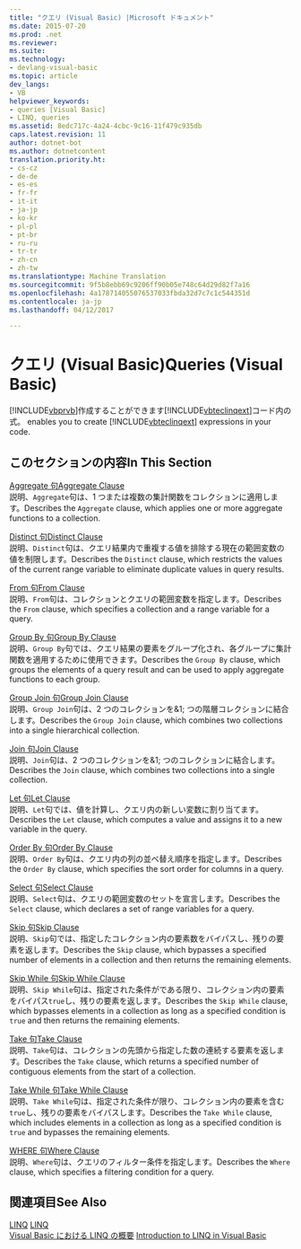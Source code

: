 ```yaml
---
title: "クエリ (Visual Basic) |Microsoft ドキュメント"
ms.date: 2015-07-20
ms.prod: .net
ms.reviewer: 
ms.suite: 
ms.technology:
- devlang-visual-basic
ms.topic: article
dev_langs:
- VB
helpviewer_keywords:
- queries [Visual Basic]
- LINQ, queries
ms.assetid: 8edc717c-4a24-4cbc-9c16-11f479c935db
caps.latest.revision: 11
author: dotnet-bot
ms.author: dotnetcontent
translation.priority.ht:
- cs-cz
- de-de
- es-es
- fr-fr
- it-it
- ja-jp
- ko-kr
- pl-pl
- pt-br
- ru-ru
- tr-tr
- zh-cn
- zh-tw
ms.translationtype: Machine Translation
ms.sourcegitcommit: 9f5b8ebb69c9206ff90b05e748c64d29d82f7a16
ms.openlocfilehash: 4a178714055076537033fbda32d7c7c1c544351d
ms.contentlocale: ja-jp
ms.lasthandoff: 04/12/2017

---
```

# <a name="queries-visual-basic"></a><span data-ttu-id="b74e1-102">クエリ (Visual Basic)</span><span class="sxs-lookup"><span data-stu-id="b74e1-102">Queries (Visual Basic)</span></span>
[!INCLUDE[vbprvb](../../../csharp/programming-guide/concepts/linq/includes/vbprvb_md.md)]<span data-ttu-id="b74e1-103">作成することができます[!INCLUDE[vbteclinqext](../../../csharp/getting-started/includes/vbteclinqext_md.md)]コード内の式。</span><span class="sxs-lookup"><span data-stu-id="b74e1-103"> enables you to create [!INCLUDE[vbteclinqext](../../../csharp/getting-started/includes/vbteclinqext_md.md)] expressions in your code.</span></span>  
  
## <a name="in-this-section"></a><span data-ttu-id="b74e1-104">このセクションの内容</span><span class="sxs-lookup"><span data-stu-id="b74e1-104">In This Section</span></span>  
 [<span data-ttu-id="b74e1-105">Aggregate 句</span><span class="sxs-lookup"><span data-stu-id="b74e1-105">Aggregate Clause</span></span>](../../../visual-basic/language-reference/queries/aggregate-clause.md)  
 <span data-ttu-id="b74e1-106">説明、`Aggregate`句は、1 つまたは複数の集計関数をコレクションに適用します。</span><span class="sxs-lookup"><span data-stu-id="b74e1-106">Describes the `Aggregate` clause, which applies one or more aggregate functions to a collection.</span></span>  
  
 [<span data-ttu-id="b74e1-107">Distinct 句</span><span class="sxs-lookup"><span data-stu-id="b74e1-107">Distinct Clause</span></span>](../../../visual-basic/language-reference/queries/distinct-clause.md)  
 <span data-ttu-id="b74e1-108">説明、`Distinct`句は、クエリ結果内で重複する値を排除する現在の範囲変数の値を制限します。</span><span class="sxs-lookup"><span data-stu-id="b74e1-108">Describes the `Distinct` clause, which restricts the values of the current range variable to eliminate duplicate values in query results.</span></span>  
  
 [<span data-ttu-id="b74e1-109">From 句</span><span class="sxs-lookup"><span data-stu-id="b74e1-109">From Clause</span></span>](../../../visual-basic/language-reference/queries/from-clause.md)  
 <span data-ttu-id="b74e1-110">説明、`From`句は、コレクションとクエリの範囲変数を指定します。</span><span class="sxs-lookup"><span data-stu-id="b74e1-110">Describes the `From` clause, which specifies a collection and a range variable for a query.</span></span>  
  
 [<span data-ttu-id="b74e1-111">Group By 句</span><span class="sxs-lookup"><span data-stu-id="b74e1-111">Group By Clause</span></span>](../../../visual-basic/language-reference/queries/group-by-clause.md)  
 <span data-ttu-id="b74e1-112">説明、`Group By`句では、クエリ結果の要素をグループ化され、各グループに集計関数を適用するために使用できます。</span><span class="sxs-lookup"><span data-stu-id="b74e1-112">Describes the `Group By` clause, which groups the elements of a query result and can be used to apply aggregate functions to each group.</span></span>  
  
 [<span data-ttu-id="b74e1-113">Group Join 句</span><span class="sxs-lookup"><span data-stu-id="b74e1-113">Group Join Clause</span></span>](../../../visual-basic/language-reference/queries/group-join-clause.md)  
 <span data-ttu-id="b74e1-114">説明、`Group Join`句は、2 つのコレクションを&1; つの階層コレクションに結合します。</span><span class="sxs-lookup"><span data-stu-id="b74e1-114">Describes the `Group Join` clause, which combines two collections into a single hierarchical collection.</span></span>  
  
 [<span data-ttu-id="b74e1-115">Join 句</span><span class="sxs-lookup"><span data-stu-id="b74e1-115">Join Clause</span></span>](../../../visual-basic/language-reference/queries/join-clause.md)  
 <span data-ttu-id="b74e1-116">説明、`Join`句は、2 つのコレクションを&1; つのコレクションに結合します。</span><span class="sxs-lookup"><span data-stu-id="b74e1-116">Describes the `Join` clause, which combines two collections into a single collection.</span></span>  
  
 [<span data-ttu-id="b74e1-117">Let 句</span><span class="sxs-lookup"><span data-stu-id="b74e1-117">Let Clause</span></span>](../../../visual-basic/language-reference/queries/let-clause.md)  
 <span data-ttu-id="b74e1-118">説明、`Let`句では、値を計算し、クエリ内の新しい変数に割り当てます。</span><span class="sxs-lookup"><span data-stu-id="b74e1-118">Describes the `Let` clause, which computes a value and assigns it to a new variable in the query.</span></span>  
  
 [<span data-ttu-id="b74e1-119">Order By 句</span><span class="sxs-lookup"><span data-stu-id="b74e1-119">Order By Clause</span></span>](../../../visual-basic/language-reference/queries/order-by-clause.md)  
 <span data-ttu-id="b74e1-120">説明、`Order By`句は、クエリ内の列の並べ替え順序を指定します。</span><span class="sxs-lookup"><span data-stu-id="b74e1-120">Describes the `Order By` clause, which specifies the sort order for columns in a query.</span></span>  
  
 [<span data-ttu-id="b74e1-121">Select 句</span><span class="sxs-lookup"><span data-stu-id="b74e1-121">Select Clause</span></span>](../../../visual-basic/language-reference/queries/select-clause.md)  
 <span data-ttu-id="b74e1-122">説明、`Select`句は、クエリの範囲変数のセットを宣言します。</span><span class="sxs-lookup"><span data-stu-id="b74e1-122">Describes the `Select` clause, which declares a set of range variables for a query.</span></span>  
  
 [<span data-ttu-id="b74e1-123">Skip 句</span><span class="sxs-lookup"><span data-stu-id="b74e1-123">Skip Clause</span></span>](../../../visual-basic/language-reference/queries/skip-clause.md)  
 <span data-ttu-id="b74e1-124">説明、`Skip`句では、指定したコレクション内の要素数をバイパスし、残りの要素を返します。</span><span class="sxs-lookup"><span data-stu-id="b74e1-124">Describes the `Skip` clause, which bypasses a specified number of elements in a collection and then returns the remaining elements.</span></span>  
  
 [<span data-ttu-id="b74e1-125">Skip While 句</span><span class="sxs-lookup"><span data-stu-id="b74e1-125">Skip While Clause</span></span>](../../../visual-basic/language-reference/queries/skip-while-clause.md)  
 <span data-ttu-id="b74e1-126">説明、`Skip While`句は、指定された条件がである限り、コレクション内の要素をバイパス`true`し、残りの要素を返します。</span><span class="sxs-lookup"><span data-stu-id="b74e1-126">Describes the `Skip While` clause, which bypasses elements in a collection as long as a specified condition is `true` and then returns the remaining elements.</span></span>  
  
 [<span data-ttu-id="b74e1-127">Take 句</span><span class="sxs-lookup"><span data-stu-id="b74e1-127">Take Clause</span></span>](../../../visual-basic/language-reference/queries/take-clause.md)  
 <span data-ttu-id="b74e1-128">説明、`Take`句は、コレクションの先頭から指定した数の連続する要素を返します。</span><span class="sxs-lookup"><span data-stu-id="b74e1-128">Describes the `Take` clause, which returns a specified number of contiguous elements from the start of a collection.</span></span>  
  
 [<span data-ttu-id="b74e1-129">Take While 句</span><span class="sxs-lookup"><span data-stu-id="b74e1-129">Take While Clause</span></span>](../../../visual-basic/language-reference/queries/take-while-clause.md)  
 <span data-ttu-id="b74e1-130">説明、`Take While`句は、指定された条件が限り、コレクション内の要素を含む`true`し、残りの要素をバイパスします。</span><span class="sxs-lookup"><span data-stu-id="b74e1-130">Describes the `Take While` clause, which includes elements in a collection as long as a specified condition is `true` and bypasses the remaining elements.</span></span>  
  
 [<span data-ttu-id="b74e1-131">WHERE 句</span><span class="sxs-lookup"><span data-stu-id="b74e1-131">Where Clause</span></span>](../../../visual-basic/language-reference/queries/where-clause.md)  
 <span data-ttu-id="b74e1-132">説明、`Where`句は、クエリのフィルター条件を指定します。</span><span class="sxs-lookup"><span data-stu-id="b74e1-132">Describes the `Where` clause, which specifies a filtering condition for a query.</span></span>  
  
## <a name="see-also"></a><span data-ttu-id="b74e1-133">関連項目</span><span class="sxs-lookup"><span data-stu-id="b74e1-133">See Also</span></span>  
 <span data-ttu-id="b74e1-134">[LINQ](../../../visual-basic/programming-guide/language-features/linq/index.md) </span><span class="sxs-lookup"><span data-stu-id="b74e1-134">[LINQ](../../../visual-basic/programming-guide/language-features/linq/index.md) </span></span>  
<span data-ttu-id="b74e1-135"> [Visual Basic における LINQ の概要](../../../visual-basic/programming-guide/language-features/linq/introduction-to-linq.md)</span><span class="sxs-lookup"><span data-stu-id="b74e1-135"> [Introduction to LINQ in Visual Basic](../../../visual-basic/programming-guide/language-features/linq/introduction-to-linq.md)</span></span>
